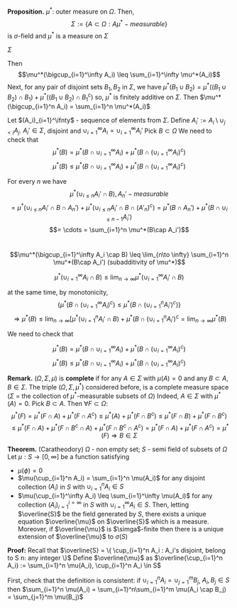 **Proposition.** $\mu^*$: outer measure on $\Omega$. Then,
$$\Sigma := \{ A \subset \Omega: A  \mu^*-measurable \}$$
is $\sigma$-field and 
$\mu^*$ is a measure on $\Sigma$

$\Sigma$



Then	
$$\mu^*(\bigcup_{i=1}^\infty A_i) \leq \sum_{i=1}^\infty \mu^*(A_i)$$
Next, for any pair of disjoint sets $B_1,B_2$ in $\Sigma$, we have $\mu^*(B_1\cup B_2) = \mu^*((B_1\cup B_2)\cap B_1) + \mu^*((B_1 \cup B_2) \cap B_1^c)$ 
so, $\mu^*$ is finitely additive on $\Sigma$. Then $\mu^*(\bigcup_{i=1}^n A_i) = \sum_{i=1}^n \mu^*(A_i)$

Let $(A_i)_{i=1}^\ifnty$ - sequence of elements from $\Sigma$. Define $A_i' := A_i \setminus \cup_{j<i} A_j$.
$A_i' \in \Sigma$, disjoint and $\cup_{i=1}^\infty A_i = \cup_{i=1}^\infty A_i'$ Pick $B \subset \Omega$
We need to check that 
$$\mu^*(B) = \mu^*(B \cap \cup_{i=1}^\infty A_i) + \mu^*(B\cap (\cup_{i=1}^\infty A_i)^c)$$
$$\mu^*(B) \leq \mu^*(B \cap \cup_{i=1}^\infty A_i) + \mu^*(B\cap (\cup_{i=1}^\infty A_i)^c)$$

For every $n$ we have 
$$\mu^*(\cup_{i\leq n} A_i' \cap B), A_n'-measurable$$
$$= \mu^*(\cup_{i\leq n} A_i' \cap B \cap A_n') + \mu^*(\cup_{i\leq n}A_i' \cap B \cap (A'_n)^c) = \mu^*(B\cap A_n') + \mu^*(B\cap \cup_{i\leq n-1} A_i')$$
$$= \cdots = \sum_{i=1}^n \mu^*(B\cap A_i')$$

#

$$\mu^*(\bigcup_{i=1}^\infty A_i \cap B) \leq \lim_{n\to \infty} \sum_{i=1}^n \mu^*(B\cap A_i') (subadditivity of \mu^*)$$

$$\mu^*(\cup_{i=1}^\infty A_i \cap B) \leq \lim_{n\to\infty} \mu^*(\cup_{i=1}^\infty A_i' \cap B)$$

at the same time, by monotonicity, 
$$\{ \mu^*(B\cap (\cup_{i=1}^\infty A_i)^c ) \leq \mu^*(B\cap (\cup_{i=1}^n A_i')^c) \}$$
$$\Rightarrow \mu^*(B) \leq \lim_{n\to\infty} [\mu^*(\cup_{i=1}^n A_i' \cap B) + \mu^*(B\cap (\cup_{i=1}^n A_i')^c = \lim_{n\to\infty} \mu^*(B)$$

We need to check that 

$$\mu^*(B) = \mu^*(B\cap \cup_{i=1}^\infty A_i) + \mu^*(B\cap (\cup_{i=1}^\infty A_i)^c)$$
$$\mu^*(B) \leq \mu^*(B\cap \cup_{i=1}^\infty A_i) + \mu^*(B\cap (\cup_{i=1}^\infty A_i)^c)$$

**Remark.** $(\Omega, \Sigma, \mu)$ is **complete** if for any $A \in \Sigma$ with $\mu(A)=0$ and any $B \subset A$, $B \in \Sigma$. The triple $(\Omega, \Sigma, \mu^*)$ considered before, is a complete measure space
($\Sigma$ = the collection of $\mu^*$-measurable subsets of $\Omega$)
Indeed, $A \in \Sigma$ with $\mu^*(A)=0$. Pick $B \subset A$. Then $\forall F \subset \Omega$:
$$\mu^*(F) = \mu^*(F\cap A) + \mu^*(F\cap A^c) \leq \mu^*(A) + \mu^*(F \cap B^c) \leq \mu^*(F \cap B) + \mu^*(F\cap B^c)$$
$$\leq \mu^*(F\cap A) + \mu^*(F\cap B^c \cap A) + \mu^*(F\cap B^c \cap A^c) = \mu^*(F\cap A)+\mu^*(F\cap A^c) = \mu^*(F) \Rightarrow B\in \Sigma$$

**Theorem.** (Caratheodory) $\Omega$ - non empty set; $S$ - semi field of subsets of $\Omega$ Let $\mu: S \to [0,\infty]$ be a function satisfying 
- $\mu(\phi) = 0$
- $\mu(\cup_{i=1}^n A_i) = \sum_{i=1}^n \mu(A_i)$ for any disjoint collection $(A_i)$ in $S$ with $\cup_{i=1}^n A_i \in S$
- $\mu(\cup_{i=1}^\infty A_i) \leq \sum_{i=1}^\infty \mu(A_i)$ for any collection $(A_i)_{i=1}^{i=\infty}$ in $S$ with $\cup_{i=1}^\infty A_i \in S$. Then, letting $\overline{S}$ be the field generated by $S$, there exists a unique equation $\overline{\mu}$ on $\overline{S}$ which is a measure. Moreover, if $\overline{\mu}$ is $\simga$-finite then there is a unique extension of $\overline{\mu}$ to $\sigma(S)$

**Proof:** Recall that $\overline{S} = \{ \cup_{i=1}^n A_i : A_i's disjoint, belong to S n: any integer \}$
Define $\overline{\mu}$ as  $\overline{\cup_{i=1}^n A_i) := \sum_{i=1}^n \mu(A_i), \cup_{i=1}^n A_i \in S$

First, check that the definition is consistent: if $\cup_{i=1}^n A_i = \cup_{j=1}^m B_j$, $A_i,B_j \in S$ then $\sum_{i=1}^n \mu(A_i) = \sum_{i=1}^n\sum_{i=1}^m \mu(A_i \cap B_j) = \sum_{j=1}^m \mu(B_j)$
<!--stackedit_data:
eyJoaXN0b3J5IjpbOTM2NTgwMTU0LC03MzU1MDcyMjIsLTgwMj
IxNDE2MCwxODM3NjAzNjU4LDE5MzA1MDk4MzhdfQ==
-->